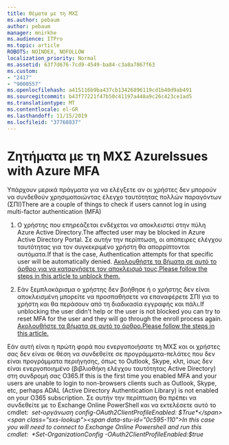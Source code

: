 ```yaml
---
title: Θέματα με τη ΜΧΣ
ms.author: pebaum
author: pebaum
manager: mnirkhe
ms.audience: ITPro
ms.topic: article
ROBOTS: NOINDEX, NOFOLLOW
localization_priority: Normal
ms.assetid: 63f7d676-7cd9-4549-ba84-c3a8a7867f63
ms.custom:
- "2417"
- "9000557"
ms.openlocfilehash: a415116b9ba437cb13426896119cd1b40d9ab491
ms.sourcegitcommit: b43f77221f47b50c41197a448a9c26c423ce1ad5
ms.translationtype: MT
ms.contentlocale: el-GR
ms.lasthandoff: 11/15/2019
ms.locfileid: "37768837"
---
```

# <a name="issues-with-azure-mfa"></a><span data-ttu-id="0c595-102">Ζητήματα με τη ΜΧΣ Azure</span><span class="sxs-lookup"><span data-stu-id="0c595-102">Issues with Azure MFA</span></span>
<span data-ttu-id="0c595-103">Υπάρχουν μερικά πράγματα για να ελέγξετε αν οι χρήστες δεν μπορούν να συνδεθούν χρησιμοποιώντας έλεγχο ταυτότητας πολλών παραγόντων (ΣΠΙ)</span><span class="sxs-lookup"><span data-stu-id="0c595-103">There are a couple of things to check if users cannot log in using multi-factor authentication (MFA)</span></span>

1. <span data-ttu-id="0c595-104">Ο χρήστης που επηρεάζεται ενδέχεται να αποκλειστεί στην πύλη Azure Active Directory.</span><span class="sxs-lookup"><span data-stu-id="0c595-104">The affected user may be blocked in Azure Active Directory Portal.</span></span> <span data-ttu-id="0c595-105">Σε αυτήν την περίπτωση, οι απόπειρες ελέγχου ταυτότητας για τον συγκεκριμένο χρήστη θα απορρίπτονται αυτόματα.</span><span class="sxs-lookup"><span data-stu-id="0c595-105">If that is the case, Authentication attempts for that specific user will be automatically denied.</span></span> [<span data-ttu-id="0c595-106">Ακολουθήστε τα βήματα σε αυτό το άρθρο για να καταργήσετε τον αποκλεισμό τους.</span><span class="sxs-lookup"><span data-stu-id="0c595-106">Please follow the steps in this article to unblock them.</span></span>](https://docs.microsoft.com/azure/active-directory/authentication/howto-mfa-mfasettings#block-and-unblock-users)

2. <span data-ttu-id="0c595-107">Εάν ξεμπλοκάρισμα ο χρήστης δεν βοήθησε ή ο χρήστης δεν είναι αποκλεισμένη μπορείτε να προσπαθήσετε να επαναφέρετε ΣΠΙ για το χρήστη και θα περάσουν από τη διαδικασία εγγραφής και πάλι.</span><span class="sxs-lookup"><span data-stu-id="0c595-107">If unblocking the user didn't help or the user is not blocked you can try to reset MFA for the user and they will go through the enroll process again.</span></span> [<span data-ttu-id="0c595-108">Ακολουθήστε τα βήματα σε αυτό το άρθρο.</span><span class="sxs-lookup"><span data-stu-id="0c595-108">Please follow the steps in this article.</span></span>](https://docs.microsoft.com/azure/active-directory/authentication/howto-mfa-userdevicesettings#require-users-to-provide-contact-methods-again)

<span data-ttu-id="0c595-109">Εάν αυτή είναι η πρώτη φορά που ενεργοποιήσατε τη ΜΧΣ και οι χρήστες σας δεν είναι σε θέση να συνδεθείτε σε προγράμματα-πελάτες που δεν είναι προγράμματα περιήγησης, όπως το Outlook, Skype, κλπ, ίσως δεν είναι ενεργοποιημένο (βιβλιοθήκη ελέγχου ταυτότητας Active Directory) στη συνδρομή σας O365.</span><span class="sxs-lookup"><span data-stu-id="0c595-109">If this is the first time you enabled MFA and your users are unable to login to non-browsers clients such as Outlook, Skype, etc, perhaps ADAL (Active Directory Authentication Library) is not enabled on your O365 subscription.</span></span> <span data-ttu-id="0c595-110">Σε αυτήν την περίπτωση θα πρέπει να συνδεθείτε με το Exchange Online PowerShell και να εκτελέσετε αυτό το cmdlet:  *set-οργάνωση config-OAuth2ClientProfileEnabled: $True*</span><span class="sxs-lookup"><span data-stu-id="0c595-110">In this case you will need to connect to Exchange Online Powershell and run this cmdlet:  *Set-OrganizationConfig -OAuth2ClientProfileEnabled:$true*</span></span>